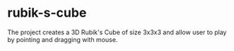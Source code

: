 # rubik-s-cube

The project creates a 3D Rubik's Cube of size 3x3x3 and allow user to play by pointing and dragging with mouse.
